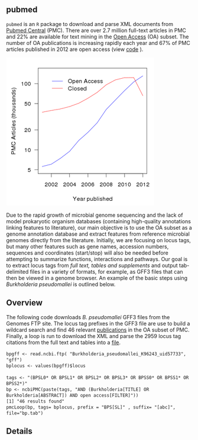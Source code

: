 ## pubmed

`pubmed` is an `R` package to download and parse XML documents from [Pubmed Central](http://www.ncbi.nlm.nih.gov/pmc) (PMC).  There are over 2.7 million full-text articles in PMC and 22% are available for text mining in the [Open Access](http://www.ncbi.nlm.nih.gov/pmc/tools/openftlist) (OA) subset.  The number of OA publications is increasing rapidly each year and 67% of PMC articles published in 2012 are open access (view [code](/inst/doc/pmc_growth.R) ).  

![PMC growth](/inst/doc/pmc_growth.png)

Due to the rapid growth of microbial genome sequencing and the lack of model prokaryotic organism databases (containing high-quality annotations linking features to literature), our main objective is to use the OA subset as a genome annotation database and extract features from reference microbial genomes directly from the literature. Initially, we are focusing on locus tags, but many other features such as gene names, accession numbers, sequences and coordinates (start/stop) will also be needed before attempting to summarize functions, interactions and pathways.  Our goal is to extract locus tags from *full text, tables and supplements* and output tab-delimited files in a variety of formats, for example, as GFF3 files that can then be viewed in a genome browser. An example of the basic steps using *Burkholderia pseudomallei* is outlined below.  

## Overview

The following code downloads *B. pseudomallei* GFF3 files from the Genomes FTP site. The locus tag prefixes in the GFF3 file are use to build a wildcard search and find 46 relevant [publications](/inst/doc/bp_refs.tab) in the OA subset of PMC. Finally, a loop is run to download the XML and parse the 2959 locus tag citations from the full text and tables into a [file](/inst/doc/bp.tab). 

	bpgff <- read.ncbi.ftp( "Burkholderia_pseudomallei_K96243_uid57733", "gff")
	bplocus <- values(bpgff)$locus

	tags <- "(BPSL0* OR BPSL1* OR BPSL2* OR BPSL3* OR BPSS0* OR BPSS1* OR BPSS2*)"
	bp <- ncbiPMC(paste(tags, "AND (Burkholderia[TITLE] OR Burkholderia[ABSTRACT]) AND open access[FILTER]")) 
	[1] "46 results found"
	pmcLoop(bp, tags= bplocus, prefix = "BPS[SL]" , suffix= "[abc]",  file="bp.tab")


## Details







